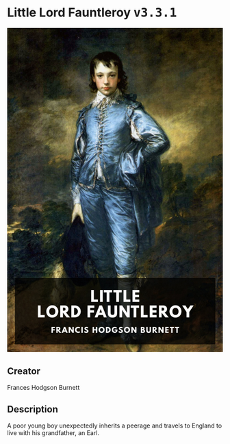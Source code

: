 
# Little Lord Fauntleroy <kbd>v3.3.1</kbd>

<center>
  <img src="./cover-1024.jpg"/>
</center>

## Creator
Frances Hodgson Burnett

## Description
A poor young boy unexpectedly inherits a peerage and travels to England to live with his grandfather, an Earl.
